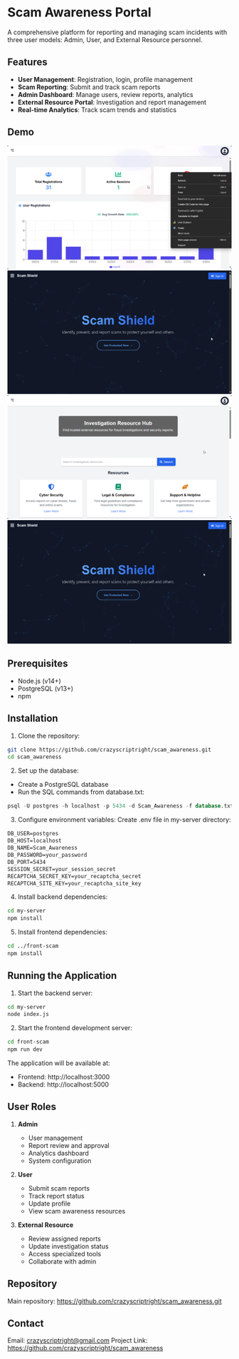 # Scam Awareness Portal

A comprehensive platform for reporting and managing scam incidents with three user models: Admin, User, and External Resource personnel.

## Features

- **User Management**: Registration, login, profile management
- **Scam Reporting**: Submit and track scam reports
- **Admin Dashboard**: Manage users, review reports, analytics
- **External Resource Portal**: Investigation and report management
- **Real-time Analytics**: Track scam trends and statistics

## Demo

![Admin Dashboard](git/Admin.gif)
![Project Overview](git/All_Project.gif)
![External Portal](git/External.gif)
![Hero Section](git/Hero_section.gif)

## Prerequisites

- Node.js (v14+)
- PostgreSQL (v13+)
- npm 

## Installation

1. Clone the repository:
```bash
git clone https://github.com/crazyscriptright/scam_awareness.git
cd scam_awareness
```

2. Set up the database:
- Create a PostgreSQL database
- Run the SQL commands from database.txt:
```sql
psql -U postgres -h localhost -p 5434 -d Scam_Awareness -f database.txt
```

3. Configure environment variables:
Create .env file in my-server directory:
```env
DB_USER=postgres
DB_HOST=localhost
DB_NAME=Scam_Awareness
DB_PASSWORD=your_password
DB_PORT=5434
SESSION_SECRET=your_session_secret
RECAPTCHA_SECRET_KEY=your_recaptcha_secret
RECAPTCHA_SITE_KEY=your_recaptcha_site_key
```

4. Install backend dependencies:
```bash
cd my-server
npm install
```

5. Install frontend dependencies:
```bash
cd ../front-scam
npm install
```

## Running the Application

1. Start the backend server:
```bash
cd my-server
node index.js
```

2. Start the frontend development server:
```bash
cd front-scam
npm run dev
```

The application will be available at:
- Frontend: http://localhost:3000
- Backend: http://localhost:5000

## User Roles

1. **Admin**
   - User management
   - Report review and approval
   - Analytics dashboard
   - System configuration

2. **User**
   - Submit scam reports
   - Track report status
   - Update profile
   - View scam awareness resources

3. **External Resource**
   - Review assigned reports
   - Update investigation status
   - Access specialized tools
   - Collaborate with admin

## Repository

Main repository: https://github.com/crazyscriptright/scam_awareness.git

## Contact

Email: crazyscriptright@gmail.com
Project Link: https://github.com/crazyscriptright/scam_awareness
